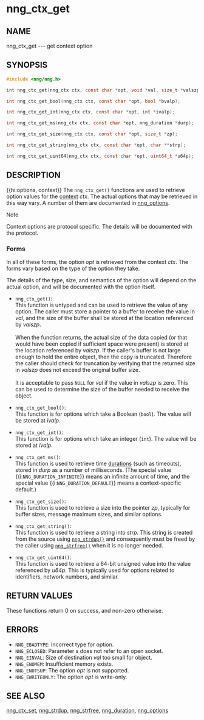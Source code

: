 # nng_ctx_get

## NAME

nng_ctx_get --- get context option

## SYNOPSIS

```c
#include <nng/nng.h>

int nng_ctx_get(nng_ctx ctx, const char *opt, void *val, size_t *valszp);

int nng_ctx_get_bool(nng_ctx ctx, const char *opt, bool *bvalp);

int nng_ctx_get_int(nng_ctx ctx, const char *opt, int *ivalp);

int nng_ctx_get_ms(nng_ctx ctx, const char *opt, nng_duration *durp);

int nng_ctx_get_size(nng_ctx ctx, const char *opt, size_t *zp);

int nng_ctx_get_string(nng_ctx ctx, const char *opt, char **strp);

int nng_ctx_get_uint64(nng_ctx ctx, const char *opt, uint64_t *u64p);
```

## DESCRIPTION

{{hi:options, context}}
The `nng_ctx_get()` functions are used to retrieve option values for
the [context](index.md) _ctx_.
The actual options that may be retrieved in this way vary.
A number of them are documented in [nng_options](../socket/nng_options.md).

> [!NOTE]
> Context options are protocol specific.
> The details will be documented with the protocol.

### Forms

In all of these forms, the option _opt_ is retrieved from the context _ctx_.
The forms vary based on the type of the option they take.

The details of the type, size, and semantics of the option will depend
on the actual option, and will be documented with the option itself.

- `nng_ctx_get()`:\
   This function is untyped and can be used to retrieve the value of any option.
  The caller must store a pointer to a buffer to receive the value in _val_,
  and the size of the buffer shall be stored at the location referenced by
  _valszp_.\
   \
   When the function returns, the actual size of the data copied (or that
  would have been copied if sufficient space were present) is stored at
  the location referenced by _valszp_.
  If the caller's buffer is not large enough to hold the entire object,
  then the copy is truncated.
  Therefore the caller should check for truncation by verifying that the
  returned size in _valszp_ does not exceed the original buffer size.\
  \
  It is acceptable to pass `NULL` for _val_ if the value in _valszp_ is zero.
  This can be used to determine the size of the buffer needed to receive
  the object.

- `nng_ctx_get_bool()`:\
  This function is for options which take a Boolean (`bool`).
  The value will be stored at _ivalp_.

- `nng_ctx_get_int()`:\
  This function is for options which take an integer (`int`).
  The value will be stored at _ivalp_.

- `nng_ctx_get_ms()`:\
  This function is used to retrieve time [durations](nng_duration.md)
  (such as timeouts), stored in _durp_ as a number of milliseconds.
  (The special value {{i:`NNG_DURATION_INFINITE`}} means an infinite amount of time, and
  the special value {{i:`NNG_DURATION_DEFAULT`}} means a context-specific default.)
- `nng_ctx_get_size()`:\
  This function is used to retrieve a size into the pointer _zp_,
  typically for buffer sizes, message maximum sizes, and similar options.
- `nng_ctx_get_string()`:\
  This function is used to retrieve a string into _strp_.
  This string is created from the source using [`nng_strdup()`](nng_strdup.md)
  and consequently must be freed by the caller using
  [`nng_strfree()`](nng_strfree.md) when it is no longer needed.

- `nng_ctx_get_uint64()`:\
  This function is used to retrieve a 64-bit unsigned value into the value
  referenced by _u64p_.
  This is typically used for options related to identifiers, network
  numbers, and similar.

## RETURN VALUES

These functions return 0 on success, and non-zero otherwise.

## ERRORS

- `NNG_EBADTYPE`: Incorrect type for option.
- `NNG_ECLOSED`: Parameter _s_ does not refer to an open socket.
- `NNG_EINVAL`: Size of destination _val_ too small for object.
- `NNG_ENOMEM`: Insufficient memory exists.
- `NNG_ENOTSUP`: The option _opt_ is not supported.
- `NNG_EWRITEONLY`: The option _opt_ is write-only.

## SEE ALSO

[nng_ctx_set](nng_ctx_set.md),
[nng_strdup](nng_strdup.md),
[nng_strfree](nng_strfree.md),
[nng_duration](nng_duration.md),
[nng_options](../socket/nng_options.md)
